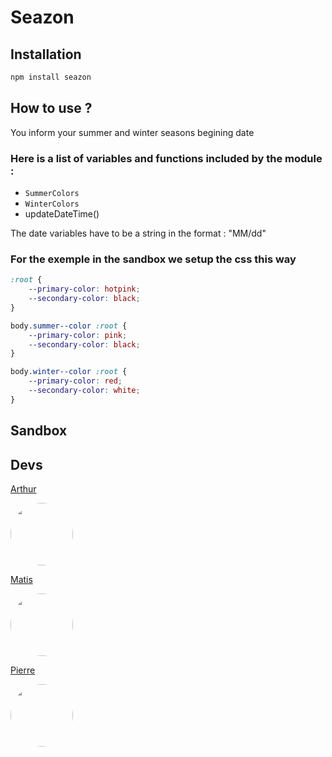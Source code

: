 # Seazon

## Installation

```bash
npm install seazon
```
## How to use ?

You inform your summer and winter seasons begining date

### Here is a list of variables and functions included by the module :

- `SummerColors`
- `WinterColors`
- updateDateTime()

The date variables have to be a string in the format : "MM/dd"


### For the exemple in the sandbox we setup the css this way

```css
:root {
    --primary-color: hotpink;
    --secondary-color: black;
}

body.summer--color :root {
    --primary-color: pink;
    --secondary-color: black;
}

body.winter--color :root {
    --primary-color: red;
    --secondary-color: white;
}
```

## Sandbox

## Devs

[Arthur](https://github.com/Arthur-Lucas)

<img src="https://avatars.githubusercontent.com/u/90458016?v=4" width="100" height="100" style="border-radius: 100px">


[Matis](https://github.com/matdn)

<img src="https://avatars.githubusercontent.com/u/81028806?v=4" width="100" height="100" style="border-radius: 100px">


[Pierre](https://github.com/Pierrooooo)

<img src="https://avatars.githubusercontent.com/u/90714496?v=4" width="100" height="100" style="border-radius: 100px">
